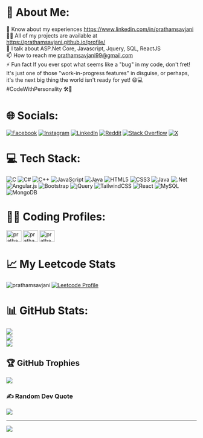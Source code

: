 # 💫 About Me:
📄 Know about my experiences https://www.linkedin.com/in/prathamsavjani<br>👨‍💻 All of my projects are available at https://prathamsavjani.github.io/profile/<br>💬 I talk about ASP.Net Core, Javascript, Jquery, SQL, ReactJS<br>📫 How to reach me prathamsavjani99@gmail.com<br>⚡ Fun fact If you ever spot what seems like a "bug" in my code, don't fret! It's just one of those "work-in-progress features" in disguise, or perhaps, it's the next big thing the world isn't ready for yet! 😄💻 #CodeWithPersonality 🛠️🚀


# 🌐 Socials:
[![Facebook](https://img.shields.io/badge/Facebook-%231877F2.svg?logo=Facebook&logoColor=white)](https://facebook.com/prathamsavjani) [![Instagram](https://img.shields.io/badge/Instagram-%23E4405F.svg?logo=Instagram&logoColor=white)](https://instagram.com/pratham.savjani) [![LinkedIn](https://img.shields.io/badge/LinkedIn-%230077B5.svg?logo=linkedin&logoColor=white)](https://linkedin.com/in/prathamsavjani) [![Reddit](https://img.shields.io/badge/Reddit-%23FF4500.svg?logo=Reddit&logoColor=white)](https://reddit.com/user/pratham_savjani) [![Stack Overflow](https://img.shields.io/badge/-Stackoverflow-FE7A16?logo=stack-overflow&logoColor=white)](https://stackoverflow.com/users/19941652) [![X](https://img.shields.io/badge/X-black.svg?logo=X&logoColor=white)](https://x.com/prathamsavjani) 

# 💻 Tech Stack:
![C](https://img.shields.io/badge/c-%2300599C.svg?style=for-the-badge&logo=c&logoColor=white) ![C#](https://img.shields.io/badge/c%23-%23239120.svg?style=for-the-badge&logo=csharp&logoColor=white) ![C++](https://img.shields.io/badge/c++-%2300599C.svg?style=for-the-badge&logo=c%2B%2B&logoColor=white) ![JavaScript](https://img.shields.io/badge/javascript-%23323330.svg?style=for-the-badge&logo=javascript&logoColor=%23F7DF1E) ![Java](https://img.shields.io/badge/java-%23ED8B00.svg?style=for-the-badge&logo=openjdk&logoColor=white) ![HTML5](https://img.shields.io/badge/html5-%23E34F26.svg?style=for-the-badge&logo=html5&logoColor=white) ![CSS3](https://img.shields.io/badge/css3-%231572B6.svg?style=for-the-badge&logo=css3&logoColor=white) ![Java](https://img.shields.io/badge/java-%23ED8B00.svg?style=for-the-badge&logo=openjdk&logoColor=white) ![.Net](https://img.shields.io/badge/.NET-5C2D91?style=for-the-badge&logo=.net&logoColor=white) ![Angular.js](https://img.shields.io/badge/angular.js-%23E23237.svg?style=for-the-badge&logo=angularjs&logoColor=white) ![Bootstrap](https://img.shields.io/badge/bootstrap-%238511FA.svg?style=for-the-badge&logo=bootstrap&logoColor=white) ![jQuery](https://img.shields.io/badge/jquery-%230769AD.svg?style=for-the-badge&logo=jquery&logoColor=white) ![TailwindCSS](https://img.shields.io/badge/tailwindcss-%2338B2AC.svg?style=for-the-badge&logo=tailwind-css&logoColor=white) ![React](https://img.shields.io/badge/react-%2320232a.svg?style=for-the-badge&logo=react&logoColor=%2361DAFB) ![MySQL](https://img.shields.io/badge/mysql-%2300000f.svg?style=for-the-badge&logo=mysql&logoColor=white) ![MongoDB](https://img.shields.io/badge/MongoDB-%234ea94b.svg?style=for-the-badge&logo=mongodb&logoColor=white)

# 🧑‍💻 Coding Profiles:
<p align="left">
  <a href="https://www.leetcode.com/prathamsavjani" target="blank"><img align="center" src="https://raw.githubusercontent.com/rahuldkjain/github-profile-readme-generator/master/src/images/icons/Social/leet-code.svg" alt="prathamsavjani" height="30" width="40" /></a>
<a href="https://www.codechef.com/users/pratham2003" target="blank"><img align="center" src="https://cdn.jsdelivr.net/npm/simple-icons@3.1.0/icons/codechef.svg" alt="prathamsavjani" height="30" width="40" /></a>
<a href="https://www.hackerrank.com/profile/prathamsavjani" target="blank"><img align="center" src="https://raw.githubusercontent.com/rahuldkjain/github-profile-readme-generator/master/src/images/icons/Social/hackerrank.svg" alt="prathamsavjani" height="30" width="40" /></a>
</p>

# 📈 My Leetcode Stats
<div>
  <p><img align="left" src="https://github-readme-stats.vercel.app/api/top-langs?username=prathamsavjani&show_icons=true&locale=en&layout=compact" alt="prathamsavjani" /></p>

  [![Leetcode Profile](https://leetcard.jacoblin.cool/prathamsavjani?hide=ranking)](https://leetcode.com/prathamsavjani/)
  
</div>

# 📊 GitHub Stats:
![](https://github-readme-stats.vercel.app/api?username=prathamsavjani&theme=radical&hide_border=false&include_all_commits=true&count_private=false)<br/>
![](https://github-readme-streak-stats.herokuapp.com/?user=prathamsavjani&theme=radical&hide_border=false)<br/>
![](https://github-readme-stats.vercel.app/api/top-langs/?username=prathamsavjani&theme=radical&hide_border=false&include_all_commits=true&count_private=false&layout=compact)

## 🏆 GitHub Trophies
![](https://github-profile-trophy.vercel.app/?username=prathamsavjani&theme=monokai&no-frame=false&no-bg=true&margin-w=4)

### ✍️ Random Dev Quote
![](https://quotes-github-readme.vercel.app/api?type=horizontal&theme=radical)

---
[![](https://visitcount.itsvg.in/api?id=prathamsavjani&icon=0&color=0)](https://visitcount.itsvg.in)
